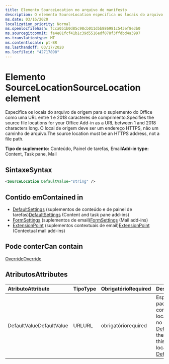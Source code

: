 ```yaml
---
title: Elemento SourceLocation no arquivo de manifesto
description: O elemento SourceLocation especifica os locais do arquivo de origem para o suplemento do Office.
ms.date: 03/16/2020
localization_priority: Normal
ms.openlocfilehash: fcca051b0d85c98cb011d5b886981c543ef8e3b0
ms.sourcegitcommit: fa4e81fcf41b1c39d5516edf078f3ffdbd4a3997
ms.translationtype: MT
ms.contentlocale: pt-BR
ms.lasthandoff: 03/17/2020
ms.locfileid: "42717898"
---
```

# <a name="sourcelocation-element"></a><span data-ttu-id="d505d-103">Elemento SourceLocation</span><span class="sxs-lookup"><span data-stu-id="d505d-103">SourceLocation element</span></span>

<span data-ttu-id="d505d-104">Especifica os locais do arquivo de origem para o suplemento do Office como uma URL entre 1 e 2018 caracteres de comprimento.</span><span class="sxs-lookup"><span data-stu-id="d505d-104">Specifies the source file locations for your Office Add-in as a URL between 1 and 2018 characters long.</span></span> <span data-ttu-id="d505d-105">O local de origem deve ser um endereço HTTPS, não um caminho de arquivo.</span><span class="sxs-lookup"><span data-stu-id="d505d-105">The source location must be an HTTPS address, not a file path.</span></span>

<span data-ttu-id="d505d-106">**Tipo de suplemento:** Conteúdo, Painel de tarefas, Email</span><span class="sxs-lookup"><span data-stu-id="d505d-106">**Add-in type:** Content, Task pane, Mail</span></span>

## <a name="syntax"></a><span data-ttu-id="d505d-107">Sintaxe</span><span class="sxs-lookup"><span data-stu-id="d505d-107">Syntax</span></span>

```XML
<SourceLocation DefaultValue="string" />
```

## <a name="contained-in"></a><span data-ttu-id="d505d-108">Contido em</span><span class="sxs-lookup"><span data-stu-id="d505d-108">Contained in</span></span>

- <span data-ttu-id="d505d-109">[DefaultSettings](defaultsettings.md) (suplementos de conteúdo e de painel de tarefas)</span><span class="sxs-lookup"><span data-stu-id="d505d-109">[DefaultSettings](defaultsettings.md) (Content and task pane add-ins)</span></span>
- <span data-ttu-id="d505d-110">[FormSettings](formsettings.md) (suplementos de email)</span><span class="sxs-lookup"><span data-stu-id="d505d-110">[FormSettings](formsettings.md) (Mail add-ins)</span></span>
- <span data-ttu-id="d505d-111">[ExtensionPoint](extensionpoint.md) (suplementos contextuais de email)</span><span class="sxs-lookup"><span data-stu-id="d505d-111">[ExtensionPoint](extensionpoint.md) (Contextual mail add-ins)</span></span>

## <a name="can-contain"></a><span data-ttu-id="d505d-112">Pode conter</span><span class="sxs-lookup"><span data-stu-id="d505d-112">Can contain</span></span>

[<span data-ttu-id="d505d-113">Override</span><span class="sxs-lookup"><span data-stu-id="d505d-113">Override</span></span>](override.md)

## <a name="attributes"></a><span data-ttu-id="d505d-114">Atributos</span><span class="sxs-lookup"><span data-stu-id="d505d-114">Attributes</span></span>

|<span data-ttu-id="d505d-115">**Atributo**</span><span class="sxs-lookup"><span data-stu-id="d505d-115">**Attribute**</span></span>|<span data-ttu-id="d505d-116">**Tipo**</span><span class="sxs-lookup"><span data-stu-id="d505d-116">**Type**</span></span>|<span data-ttu-id="d505d-117">**Obrigatório**</span><span class="sxs-lookup"><span data-stu-id="d505d-117">**Required**</span></span>|<span data-ttu-id="d505d-118">**Descrição**</span><span class="sxs-lookup"><span data-stu-id="d505d-118">**Description**</span></span>|
|:-----|:-----|:-----|:-----|
|<span data-ttu-id="d505d-119">DefaultValue</span><span class="sxs-lookup"><span data-stu-id="d505d-119">DefaultValue</span></span>|<span data-ttu-id="d505d-120">URL</span><span class="sxs-lookup"><span data-stu-id="d505d-120">URL</span></span>|<span data-ttu-id="d505d-121">obrigatório</span><span class="sxs-lookup"><span data-stu-id="d505d-121">required</span></span>|<span data-ttu-id="d505d-122">Especifica o valor padrão para essa configuração para a localidade especificada no elemento [DefaultLocale](defaultlocale.md).</span><span class="sxs-lookup"><span data-stu-id="d505d-122">Specifies the default value for this setting for the locale specified in the [DefaultLocale](defaultlocale.md) element.</span></span>|
